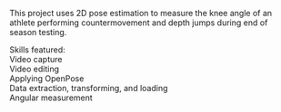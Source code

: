 This project uses 2D pose estimation to measure the knee angle of an athlete performing countermovement and depth jumps during end of season testing.  

Skills featured:  
Video capture  
Video editing  
Applying OpenPose  
Data extraction, transforming, and loading  
Angular measurement